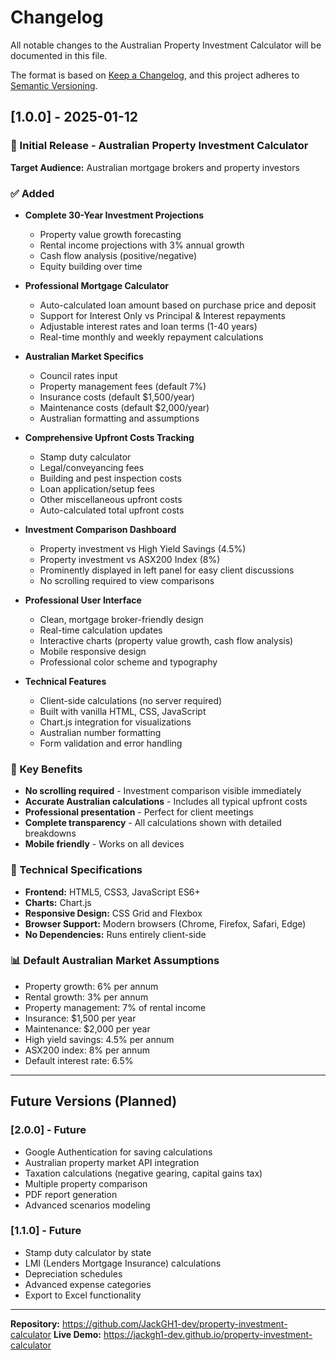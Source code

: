 # Changelog

All notable changes to the Australian Property Investment Calculator will be documented in this file.

The format is based on [Keep a Changelog](https://keepachangelog.com/en/1.0.0/),
and this project adheres to [Semantic Versioning](https://semver.org/spec/v2.0.0.html).

## [1.0.0] - 2025-01-12

### 🎉 Initial Release - Australian Property Investment Calculator

**Target Audience:** Australian mortgage brokers and property investors

### ✅ Added
- **Complete 30-Year Investment Projections**
  - Property value growth forecasting
  - Rental income projections with 3% annual growth
  - Cash flow analysis (positive/negative)
  - Equity building over time

- **Professional Mortgage Calculator**
  - Auto-calculated loan amount based on purchase price and deposit
  - Support for Interest Only vs Principal & Interest repayments
  - Adjustable interest rates and loan terms (1-40 years)
  - Real-time monthly and weekly repayment calculations

- **Australian Market Specifics**
  - Council rates input
  - Property management fees (default 7%)
  - Insurance costs (default $1,500/year)
  - Maintenance costs (default $2,000/year)
  - Australian formatting and assumptions

- **Comprehensive Upfront Costs Tracking**
  - Stamp duty calculator
  - Legal/conveyancing fees
  - Building and pest inspection costs
  - Loan application/setup fees
  - Other miscellaneous upfront costs
  - Auto-calculated total upfront costs

- **Investment Comparison Dashboard**
  - Property investment vs High Yield Savings (4.5%)
  - Property investment vs ASX200 Index (8%)
  - Prominently displayed in left panel for easy client discussions
  - No scrolling required to view comparisons

- **Professional User Interface**
  - Clean, mortgage broker-friendly design
  - Real-time calculation updates
  - Interactive charts (property value growth, cash flow analysis)
  - Mobile responsive design
  - Professional color scheme and typography

- **Technical Features**
  - Client-side calculations (no server required)
  - Built with vanilla HTML, CSS, JavaScript
  - Chart.js integration for visualizations
  - Australian number formatting
  - Form validation and error handling

### 🎯 Key Benefits
- **No scrolling required** - Investment comparison visible immediately
- **Accurate Australian calculations** - Includes all typical upfront costs
- **Professional presentation** - Perfect for client meetings
- **Complete transparency** - All calculations shown with detailed breakdowns
- **Mobile friendly** - Works on all devices

### 🔧 Technical Specifications
- **Frontend:** HTML5, CSS3, JavaScript ES6+
- **Charts:** Chart.js
- **Responsive Design:** CSS Grid and Flexbox
- **Browser Support:** Modern browsers (Chrome, Firefox, Safari, Edge)
- **No Dependencies:** Runs entirely client-side

### 📊 Default Australian Market Assumptions
- Property growth: 6% per annum
- Rental growth: 3% per annum  
- Property management: 7% of rental income
- Insurance: $1,500 per year
- Maintenance: $2,000 per year
- High yield savings: 4.5% per annum
- ASX200 index: 8% per annum
- Default interest rate: 6.5%

---

## Future Versions (Planned)

### [2.0.0] - Future
- Google Authentication for saving calculations
- Australian property market API integration
- Taxation calculations (negative gearing, capital gains tax)
- Multiple property comparison
- PDF report generation
- Advanced scenarios modeling

### [1.1.0] - Future  
- Stamp duty calculator by state
- LMI (Lenders Mortgage Insurance) calculations
- Depreciation schedules
- Advanced expense categories
- Export to Excel functionality

---

**Repository:** https://github.com/JackGH1-dev/property-investment-calculator
**Live Demo:** https://jackgh1-dev.github.io/property-investment-calculator
